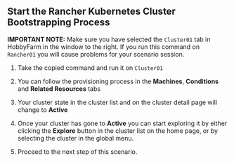 ## Start the Rancher Kubernetes Cluster Bootstrapping Process

**IMPORTANT NOTE:** Make sure you have selected the `Cluster01` tab in HobbyFarm in the window to the right. If you run this command on `Rancher01` you will cause problems for your scenario session.

1. Take the copied command and run it on `Cluster01`

2. You can follow the provisioning process in the **Machines**, **Conditions** and **Related Resources** tabs

3. Your cluster state in the cluster list and on the cluster detail page will change to **Active**

4. Once your cluster has gone to **Active** you can start exploring it by either clicking the **Explore** button in the cluster list on the home page, or by selecting the cluster in the global menu.

5. Proceed to the next step of this scenario.
